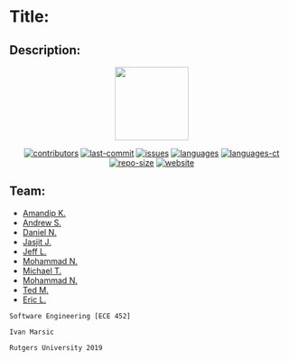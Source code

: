 # Title:

## Description:

<p align="center">
<img src="https://github.com/software-engineering-s19-group10/project_name/blob/master/software.svg" height="130">
</p>

<p align="center">
<a href="https://github.com/software-engineering-s19-group10/project_name/graphs/contributors">
  <img alt="contributors" src="https://img.shields.io/github/contributors/software-engineering-s19-group10/project_name.svg?style=popout" /></a>
<a href="https://github.com/software-engineering-s19-group10/project_name/graphs/commit-activity">
  <img alt="last-commit" src="https://img.shields.io/github/last-commit/software-engineering-s19-group10/project_name.svg?style=popout"/></a>
<a href="https://github.com/software-engineering-s19-group10/project_name/issues">
  <img alt="issues" src="https://img.shields.io/github/issues/software-engineering-s19-group10/project_name.svg?style=popout"/></a>
<a href="https://github.com/software-engineering-s19-group10/project_name">
  <img alt="languages" src="https://img.shields.io/github/languages/top/software-engineering-s19-group10/project_name.svg?style=popout"/></a>
<a href="https://github.com/software-engineering-s19-group10/project_name">
  <img alt="languages-ct" src="https://img.shields.io/github/languages/count/software-engineering-s19-group10/project_name.svg?style=popout"/></a>
<a href="https://github.com/software-engineering-s19-group10/project_name"> 
  <img alt="repo-size" src="https://img.shields.io/github/repo-size/software-engineering-s19-group10/project_name.svg?style=popout"/></a>
<a href="https://software-engineering-s19-group10.github.io/website/"> 
  <img alt="website" src="https://img.shields.io/website-up-down-green-red/https/software-engineering-s19-group10.github.io%2Fwebsite%2F.svg?label=website-status"/></a>
</p>

## Team:

- [Amandip K.](https://github.com/ak1415)
- [Andrew S.](https://github.com/andrewsengupta)
- [Daniel N.](https://github.com/DanNguyen-CE)
- [Jasjit J.](https://github.com/jandaj)
- [Jeff L.](https://github.com/jefflu188)
- [Mohammad N.](https://github.com/koml12)
- [Michael T.](https://github.com/MichaelTruongZ)
- [Mohammad N.](https://github.com/mnadev)
- [Ted M.](https://github.com/tmose1106)
- [Eric L.](https://github.com/Yukirilin)

```
Software Engineering [ECE 452]

Ivan Marsic

Rutgers University 2019
```
